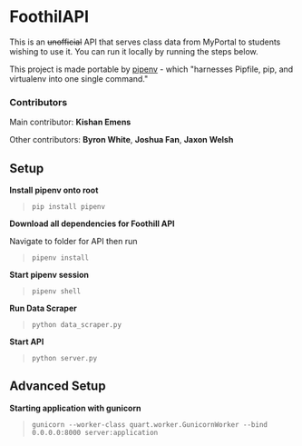 # FoothilAPI
This is an ~~unofficial~~ API that serves class data from MyPortal to students wishing to use it. You can run it locally by running the steps below.

This project is made portable by [pipenv](http://pipenv.readthedocs.io/en/latest/basics/) - which "harnesses Pipfile, pip, and virtualenv into one single command."

### Contributors
Main contributor: **Kishan Emens**

Other contributors: **Byron White**, **Joshua Fan**, **Jaxon Welsh**

## Setup

**Install pipenv onto root**
> `pip install pipenv`


**Download all dependencies for Foothill API**

Navigate to folder for API then run
> `pipenv install`


**Start pipenv session**
> `pipenv shell`


**Run Data Scraper**
> `python data_scraper.py`


**Start API**
> `python server.py`

## Advanced Setup

**Starting application with gunicorn**
> `gunicorn --worker-class quart.worker.GunicornWorker --bind 0.0.0.0:8000 server:application`
